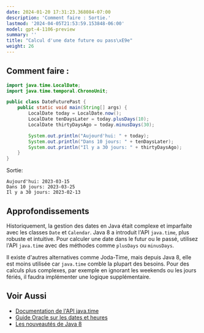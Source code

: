 ```yaml
---
date: 2024-01-20 17:31:23.368084-07:00
description: 'Comment faire : Sortie.'
lastmod: '2024-04-05T21:53:59.153848-06:00'
model: gpt-4-1106-preview
summary: ''
title: "Calcul d'une date future ou pass\xE9e"
weight: 26
---
```


## Comment faire :
```java
import java.time.LocalDate;
import java.time.temporal.ChronoUnit;

public class DateFuturePast {
    public static void main(String[] args) {
        LocalDate today = LocalDate.now();
        LocalDate tenDaysLater = today.plusDays(10);
        LocalDate thirtyDaysAgo = today.minusDays(30);

        System.out.println("Aujourd'hui: " + today);
        System.out.println("Dans 10 jours: " + tenDaysLater);
        System.out.println("Il y a 30 jours: " + thirtyDaysAgo);
    }
}
```
Sortie:
```
Aujourd'hui: 2023-03-15
Dans 10 jours: 2023-03-25
Il y a 30 jours: 2023-02-13
```

## Approfondissements
Historiquement, la gestion des dates en Java était complexe et imparfaite avec les classes `Date` et `Calendar`. Java 8 a introduit l'API `java.time`, plus robuste et intuitive. Pour calculer une date dans le futur ou le passé, utilisez l'API `java.time` avec des méthodes comme `plusDays` ou `minusDays`.

Il existe d'autres alternatives comme Joda-Time, mais depuis Java 8, elle est moins utilisée car `java.time` comble la plupart des besoins. Pour des calculs plus complexes, par exemple en ignorant les weekends ou les jours fériés, il faudra implémenter une logique supplémentaire.

## Voir Aussi
- [Documentation de l'API java.time](https://docs.oracle.com/javase/8/docs/api/java/time/package-summary.html)
- [Guide Oracle sur les dates et heures](https://docs.oracle.com/javase/tutorial/datetime/)
- [Les nouveautés de Java 8](https://www.oracle.com/technetwork/java/javase/8-whats-new-2157071.html)
